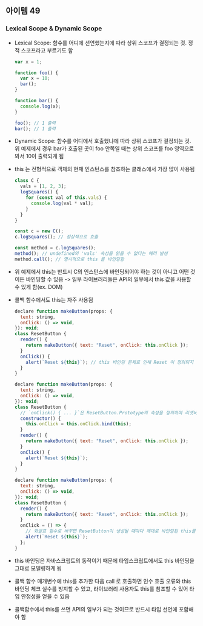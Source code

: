 ## 아이템 49

### Lexical Scope & Dynamic Scope

- Lexical Scope: 함수를 어디에 선언했는지에 따라 상위 스코프가 결정되는 것. 정적 스코프라고 부르기도 함

  ```js
  var x = 1;

  function foo() {
    var x = 10;
    bar();
  }

  function bar() {
    console.log(x);
  }

  foo(); // 1 출력
  bar(); // 1 출력
  ```

- Dynamic Scope: 함수를 어디에서 호출했냐에 따라 상위 스코프가 결정되는 것. 위 예제에서 경우 bar가 호출된 곳이 foo 안쪽일 때는 상위 스코프를 foo 영역으로 봐서 10이 출력되게 됨
- this 는 전형적으로 객체의 현재 인스턴스를 참조하는 클래스에서 가장 많이 사용됨

  ```js
  class C {
    vals = [1, 2, 3];
    logSquares() {
      for (const val of this.vals) {
        console.log(val * val);
      }
    }
  }

  const c = new C();
  c.logSquares(); // 정상적으로 호출

  const method = c.logSquares();
  method(); // undefined의 'vals' 속성을 읽을 수 없다는 에러 발생
  method.call(); // 명시적으로 this 를 바인딩함
  ```

- 위 예제에서 this는 반드시 C의 인스턴스에 바인딩되어야 하는 것이 아니고 어떤 것이든 바인딩할 수 있음 -> 일부 라이브러리들은 API의 일부에서 this 값을 사용할 수 있게 함(ex. DOM)

- 콜백 함수에서도 this는 자주 사용됨

  ```js
  declare function makeButton(props: {
    text: string,
    onClick: () => void,
  }): void;
  class ResetButton {
    render() {
      return makeButton({ text: "Reset", onClick: this.onClick });
    }
    onClick() {
      alert(`Reset ${this}`); // this 바인딩 문제로 인해 Reset 이 정의되지 않았습니다라는 경고가 뜸
    }
  }
  ```

  ```js
  declare function makeButton(props: {
    text: string,
    onClick: () => void,
  }): void;
  class ResetButton {
    // `onClick() { ... }`은 ResetButton.Prototype의 속성을 정의하며 리셋버튼의 모든 인스턴스에 공유되지만 이처럼 생성자에서 바인딩하면 onClick 속성에 this가 바인딩되어 해당 인스턴스에만 생김
    constructor() {
      this.onClick = this.onClick.bind(this);
    }
    render() {
      return makeButton({ text: "Reset", onClick: this.onClick });
    }
    onClick() {
      alert(`Reset ${this}`);
    }
  }
  ```

  ```js
  declare function makeButton(props: {
    text: string,
    onClick: () => void,
  }): void;
  class ResetButton {
    render() {
      return makeButton({ text: "Reset", onClick: this.onClick });
    }
    onClick = () => {
      // 화살표 함수로 바꾸면 ResetButton이 생성될 때마다 제대로 바인딩된 this를 가지는 새 함수를 생성함
      alert(`Reset ${this}`);
    };
  }
  ```

- this 바인딩은 자바스크립트의 동작이기 때문에 타입스크립트에서도 this 바인딩을 그대로 모델링하게 됨
- 콜백 함수 매개변수에 this를 추가한 다음 call 로 호출하면 인수 호출 오류와 this 바인딩 체크 실수를 방지할 수 있고, 라이브러리 사용자도 this를 참조할 수 있어 타입 안정성을 얻을 수 있음
- 콜백함수에서 this를 쓰면 API의 일부가 되는 것이므로 반드시 타입 선언에 포함해야 함
